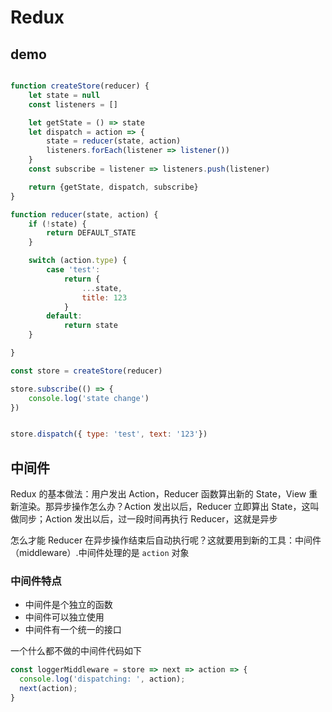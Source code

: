 # Redux

## demo

```js

function createStore(reducer) {
    let state = null
    const listeners = []

    let getState = () => state
    let dispatch = action => {
        state = reducer(state, action)
        listeners.forEach(listener => listener())
    }
    const subscribe = listener => listeners.push(listener)

    return {getState, dispatch, subscribe}
}

function reducer(state, action) {
    if (!state) {
        return DEFAULT_STATE
    }

    switch (action.type) {
        case 'test': 
            return {
                ...state,
                title: 123
            }
        default:
            return state
    }

}

const store = createStore(reducer)

store.subscribe(() => {
    console.log('state change')
})


store.dispatch({ type: 'test', text: '123'})
```

## 中间件

Redux 的基本做法：用户发出 Action，Reducer 函数算出新的 State，View 重新渲染。那异步操作怎么办？Action 发出以后，Reducer 立即算出 State，这叫做同步；Action 发出以后，过一段时间再执行 Reducer，这就是异步

怎么才能 Reducer 在异步操作结束后自动执行呢？这就要用到新的工具：中间件（middleware）.中间件处理的是 `action` 对象

### 中间件特点

* 中间件是个独立的函数
* 中间件可以独立使用
* 中间件有一个统一的接口

一个什么都不做的中间件代码如下

```js
const loggerMiddleware = store => next => action => {
  console.log('dispatching: ', action);
  next(action);
}

```
